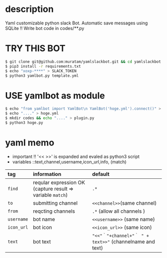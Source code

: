 # description
Yaml customizable python slack Bot.
Automatic save messages using SQLite !!
Write bot code in codes/**.py



# TRY THIS BOT

```sh
$ git clone git@github.com:muratam/yamlslackbot.git && cd yamlslackbot
$ pip3 install -r requirements.txt
$ echo "xoxp-****" > SLACK_TOKEN
$ python3 yamlbot.py template.yml
```

# USE yamlbot as module
```sh
$ echo "from yamlbot import YamlBot\n YamlBot('hoge.yml').connect()" > hoge.py
$ echo "...." > hoge.yml
$ mkdir codes && echo "...." > plugin.py
$ python3 hoge.py
```


# yaml memo

- important !! '<< >>' is expanded and evaled as python3 script
- variables ::text,channel,username,icon_url,info, (match)

| tag | information | default |
|:--|:--|:--|
|`find`| reqular expression OK (capture result => variable `match`) | `.*`|
|`to`  | submitting channel | `<<channel>>`(same channel)|
|`from` | reqcting channels | `.*` (allow all channels )|
|`username` | bot name | `<<username>>` (same name)|
|`icon_url` | bot icon | `<<icon_url>>` (same icon)|
|`text` | bot text | `"<<"｀"+channel+"｀ " + text>>"` (channelname and text)|
